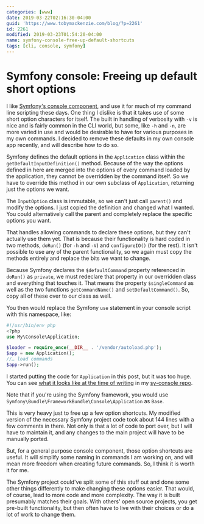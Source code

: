 ```yaml
---
categories: [www]
date: 2019-03-22T02:16:30-04:00
guid: 'https://www.tobymackenzie.com/blog/?p=2261'
id: 2261
modified: 2019-03-23T01:54:20-04:00
name: symfony-console-free-up-default-shortcuts
tags: [cli, console, symfony]
---
```


Symfony console: Freeing up default short options
=================================================

I like [Symfony's console component](https://symfony.com/doc/current/components/console.html), and use it for much of my command line scripting these days.  One thing I dislike is that it takes use of some short option characters for itself.  The built in handling of verbosity with `-v` is nice and is fairly common in the CLI world, but some, like `-h` and `-n`, are more varied in use and would be desirable to have for various purposes in my own commands.  I decided to remove these defaults in my own console app recently, and will describe how to do so.

<!--more-->

Symfony defines the default options in the `Application` class within the `getDefaultInputDefinition()` method.  Because of the way the options defined in here are merged into the options of every command loaded by the application, they cannot be overridden by the command itself.  So we have to override this method in our own subclass of `Application`, returning just the options we want.

The `InputOption` class is immutable, so we can't just call `parent()` and modify the options.  I just copied the definition and changed what I wanted.  You could alternatively call the parent and completely replace the specific options you want.

That handles allowing commands to declare these options, but they can't actually use them yet.  That is because their functionality is hard coded in two methods, `doRun()` (for `-h` and `-V`) and `configureIO()` (for the rest).  It isn't possible to use any of the parent functionality, so we again must copy the methods entirely and replace the bits we want to change.

Because Symfony declares the `$defaultCommand` property referenced in `doRun()` as `private`, we must redeclare that property in our overridden class and everything that touches it.  That means the property `$singleCommand` as well as the two functions `getCommandName()` and `setDefaultCommand()`.  So, copy all of these over to our class as well.

You then would replace the Symfony `use` statement in your console script with this namespace, like:

``` php
#!/usr/bin/env php
<?php
use My\Console\Application;

$loader = require_once(__DIR__ . '/vendor/autoload.php');
$app = new Application();
//… load commands
$app->run();
```

I started putting the code for `Application` in this post, but it was too huge.  You can see [what it looks like at the time of writing](https://github.com/tobymackenzie/sy-console/blob/7a0a0c70ab665e34b9c6185a8b268842c783ebca/src/Application.php#L35-L179) in my [sy-console repo](https://github.com/tobymackenzie/sy-console).

Note that if you're using the Symfony framework, you would use `Symfony\Bundle\FrameworkBundle\Console\Application` as `Base`.

This is very heavy just to free up a few option shortcuts.  My modified version of the necessary Symfony project code took about 144 lines with a few comments in there.  Not only is that a lot of code to port over, but I will have to maintain it, and any changes to the main project will have to be manually ported.

But, for a general purpose console component, those option shortcuts are useful.  It will simplify some naming in commands I am working on, and will mean more freedom when creating future commands.  So, I think it is worth it for me.

The Symfony project could've split some of this stuff out and done some other things differently to make changing these options easier.  That would, of course, lead to more code and more complexity.  The way it is built presumably matches their goals.  With others' open source projects, you get pre-built functionality, but then often have to live with their choices or do a lot of work to change them.
